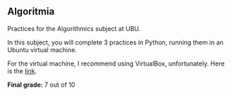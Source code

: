 <h2>Algoritmia</h2>

<p>Practices for the Algorithmics subject at UBU.</p>

<p>In this subject, you will complete 3 practices in Python, running them in an Ubuntu virtual machine.</p>
<p>For the virtual machine, I recommend using VirtualBox, unfortunately. Here is the <a href="https://www.virtualbox.org/wiki/Downloads" target="_blank">link</a>.</p>

<p><strong>Final grade:</strong> 7 out of 10</p>
